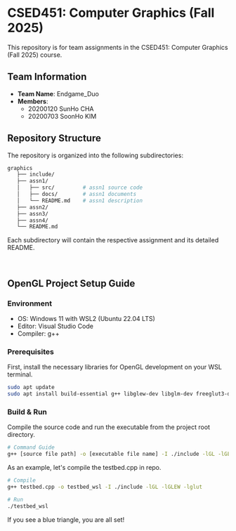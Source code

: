 # CSED451: Computer Graphics (Fall 2025) 

This repository is for team assignments in the CSED451: Computer Graphics (Fall 2025) course.

## Team Information
- **Team Name**: Endgame_Duo
- **Members**:
  - 20200120 SunHo CHA
  - 20200703 SoonHo KIM

## Repository Structure
The repository is organized into the following subdirectories:
```bash
graphics
   ├── include/
   ├── assn1/
   │   ├── src/         # assn1 source code
   │   ├── docs/        # assn1 documents
   │   └── README.md    # assn1 description
   ├── assn2/
   ├── assn3/
   ├── assn4/
   └── README.md
```

Each subdirectory will contain the respective assignment and its detailed README.

</br>

## OpenGL Project Setup Guide

### Environment
- OS: Windows 11 with WSL2 (Ubuntu 22.04 LTS)
- Editor: Visual Studio Code 
- Compiler: g++

### Prerequisites
First, install the necessary libraries for OpenGL development on your WSL terminal.

```bash
sudo apt update
sudo apt install build-essential g++ libglew-dev libglm-dev freeglut3-dev
```

### Build & Run
Compile the source code and run the executable from the project root directory.
```bash
# Command Guide
g++ [source file path] -o [executable file name] -I ./include -lGL -lGLEW -lglut
```

As an example, let's compile the testbed.cpp in repo.

```bash
# Compile
g++ testbed.cpp -o testbed_wsl -I ./include -lGL -lGLEW -lglut

# Run
./testbed_wsl
```

If you see a blue triangle, you are all set!